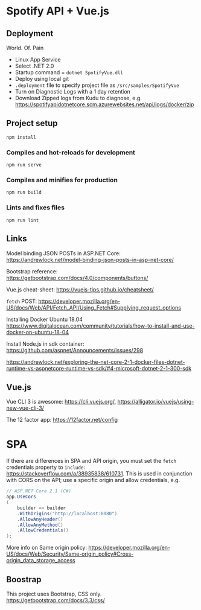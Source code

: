 # Spotify API + Vue.js

## Deployment

World. Of. Pain

* Linux App Service
* Select .NET 2.0
* Startup command = `dotnet SpotifyVue.dll`
* Deploy using local git
* `.deployment` file to specify project file as `/src/samples/SpotifyVue`
* Turn on Diagnostic Logs with a 1 day retention
* Download Zipped logs from Kudu to diagnose, e.g. <https://spotifyapidotnetcore.scm.azurewebsites.net/api/logs/docker/zip>

## Project setup
```
npm install
```

### Compiles and hot-reloads for development
```
npm run serve
```

### Compiles and minifies for production
```
npm run build
```

### Lints and fixes files
```
npm run lint
```


## Links

Model binding JSON POSTs in ASP.NET Core: <https://andrewlock.net/model-binding-json-posts-in-asp-net-core/>

Bootstrap reference: <https://getbootstrap.com/docs/4.0/components/buttons/>

Vue.js cheat-sheet: <https://vuejs-tips.github.io/cheatsheet/>

`fetch` POST: <https://developer.mozilla.org/en-US/docs/Web/API/Fetch_API/Using_Fetch#Supplying_request_options>

Installing Docker Ubuntu 18.04 <https://www.digitalocean.com/community/tutorials/how-to-install-and-use-docker-on-ubuntu-18-04>

Install Node.js in sdk container: <https://github.com/aspnet/Announcements/issues/298>

<https://andrewlock.net/exploring-the-net-core-2-1-docker-files-dotnet-runtime-vs-aspnetcore-runtime-vs-sdk/#4-microsoft-dotnet-2-1-300-sdk>

## Vue.js

Vue CLI 3 is awesome: <https://cli.vuejs.org/>, <https://alligator.io/vuejs/using-new-vue-cli-3/>

The 12 factor app: <https://12factor.net/config>

# SPA

If there are differences in SPA and API origin, you must set the `fetch` credentials
property to `include`: <https://stackoverflow.com/a/38935838/610731>. This is used
in conjunction with CORS on the API; use a specific origin and allow credentials, e.g.

```csharp
// ASP.NET Core 2.1 (C#)
app.UseCors
(
    builder => builder
    .WithOrigins("http://localhost:8080")
    .AllowAnyHeader()
    .AllowAnyMethod()
    .AllowCredentials()
);
```

More info on Same origin policy: <https://developer.mozilla.org/en-US/docs/Web/Security/Same-origin_policy#Cross-origin_data_storage_access>

## Boostrap

This project uses Bootstrap, CSS only. <https://getbootstrap.com/docs/3.3/css/>